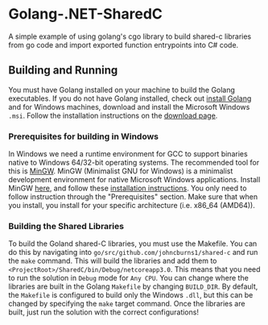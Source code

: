 # Golang-.NET-SharedC
A simple example of using golang's cgo library to build shared-c libraries from go code and import exported function entrypoints into C# code.

## Building and Running
You must have Golang installed on your machine to build the Golang executables.  If you do not have Golang installed, check out [install Golang](https://golang.org/dl/ "Installing Golang") and for Windows machines, download and install the Microsoft Windows `.msi`.  Follow the installation instructions on the [download page](https://golang.org/doc/install?download=go1.12.4.windows-amd64.msi "The Go Programming Language: Getting Started").

### Prerequisites for building in Windows
In Windows we need a runtime environment for GCC to support binaries native to Windows 64/32-bit operating systems.  The recommended tool for this is [MinGW](http://www.mingw.org/ "MinGW").  MinGW (Minimalist GNU for Windows) is a minimalist development environment for native Microsoft Windows applications.  Install MinGW [here](https://sourceforge.net/projects/mingw-w64/ "MinGW for windows download"), and follow these [installation instructions](https://code.visualstudio.com/docs/cpp/config-mingw "MinGW installation instructions for Windows").  You only need to follow instruction through the "Prerequisites" section.  Make sure that when you install, you install for your specific architecture (i.e. x86_64 (AMD64)). 

### Building the Shared Libraries
To build the Goland shared-C libraries, you must use the Makefile.  You can do this by navigating into `go/src/github.com/johncburns1/shared-c` and run the `make` command.
This will build the libraries and add them to `<ProjectRoot>/SharedC/bin/Debug/netcoreapp3.0`.  This means that you need to run the solution in `Debug` mode for `Any CPU`.
You can change where the libraries are built in the Golang `Makefile` by changing `BUILD_DIR`.  By default, the `Makefile` is configured to build only the Windows `.dll`, but this can be changed by specifying the `make` target command.  Once the libraries are built, just run the solution with the correct configurations!

